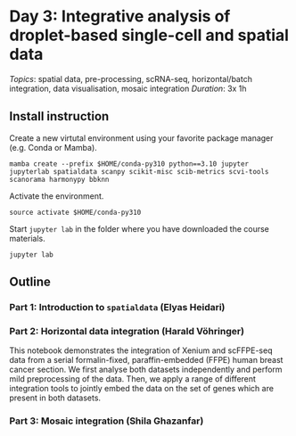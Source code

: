 # Day 3: Integrative analysis of droplet-based single-cell and spatial data

_Topics_: spatial data, pre-processing, scRNA-seq, horizontal/batch integration, data visualisation, mosaic integration
_Duration_: 3x 1h

## Install instruction

Create a new virtutal environment using your favorite package manager (e.g. Conda or Mamba).

```
mamba create --prefix $HOME/conda-py310 python==3.10 jupyter jupyterlab spatialdata scanpy scikit-misc scib-metrics scvi-tools scanorama harmonypy bbknn
```

Activate the environment.

```
source activate $HOME/conda-py310
```

Start `jupyter lab` in the folder where you have downloaded the course materials.

```
jupyter lab
```

## Outline

### Part 1: Introduction to `spatialdata` (Elyas Heidari)

### Part 2: Horizontal data integration (Harald Vöhringer)

This notebook demonstrates the integration of Xenium and scFFPE-seq data from a serial formalin-fixed, paraffin-embedded (FFPE) human breast cancer section. We first analyse both datasets independently and perform mild preprocessing of the data. Then, we apply a range of different integration tools to jointly embed the data on the set of genes which are present in both datasets.

### Part 3: Mosaic integration (Shila Ghazanfar)
